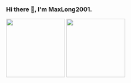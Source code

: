 ### Hi there :wave:, I'm MaxLong2001.

<span><img src="https://github-readme-stats.vercel.app/api/top-langs/?username=MaxLong2001&layout=compact&theme=tokyonight" height=160/></span>
<span><img src="https://github-readme-stats.vercel.app/api?username=MaxLong2001&count_private=true&show_icons=true&theme=tokyonight" height=160/></span>
